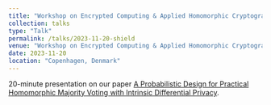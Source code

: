 ```yaml
---
title: "Workshop on Encrypted Computing & Applied Homomorphic Cryptography (WAHC) 2023"
collection: talks
type: "Talk"
permalink: /talks/2023-11-20-shield
venue: "Workshop on Encrypted Computing & Applied Homomorphic Cryptography (WAHC)"
date: 2023-11-20
location: "Copenhagen, Denmark"
---
```

20-minute presentation on our paper [A Probabilistic Design for Practical Homomorphic Majority Voting with Intrinsic Differential Privacy](https://dl.acm.org/doi/abs/10.1145/3605759.3625258).
